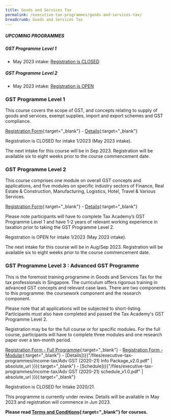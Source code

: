 ```yaml
---
title: Goods and Services Tax
permalink: /executive-tax-programmes/goods-and-services-tax/
breadcrumb: Goods and Services Tax
---
```

##### **UPCOMING PROGRAMMES**
##### **GST Programme Level 1**
* May 2023 intake: [Registration is CLOSED](/executive-tax-programmes/goods-and-services-tax/#etp1gst-ta-id)

##### **GST Programme Level 2**
* May 2023 intake: [Registration is OPEN](/executive-tax-programmes/goods-and-services-tax/#etp2gst-ta-id)


<a id="etp1gst-ta-id"></a>
### **GST Programme Level 1**

This course covers the scope of GST, and concepts relating to supply of goods and services, exempt supplies, import and export schemes and GST compliance.

[Registration Form](https://go.gov.sg/gstl1-23){:target="_blank"} - [Details](/files/executive-tax-programmes/Course%20Programme%20GST%20L1_1-2023.pdf){:target="_blank"}

Registration is CLOSED for intake 1/2023 (May 2023 intake).

The next intake for this course will be in Sep 2023. Registration will be available six to eight weeks prior to the course commencement date.

<a id="etp2gst-ta-id"></a>
### **GST Programme Level 2**

This course comprises one module on overall GST concepts and applications, and five modules on specific industry sectors of Finance, Real Estate &amp; Construction, Manufacturing, Logistics, Hotel, Travel &amp; Various Services.

[Registration Form](https://go.gov.sg/gstl2-23){:target="_blank"} - [Details](/files/executive-tax-programmes/GST%20L2_1-2023.pdf){:target="_blank"}

Please note participants will have to complete Tax Academy’s GST Programme Level 1 and have 1-2 years of relevant working experience in taxation prior to taking the GST Programme Level 2.

Registration is OPEN for intake 1/2023 (May 2023 intake).

The next intake for this course will be in Aug/Sep 2023. Registration will be available six to eight weeks prior to the course commencement date.


<a id="etp3gst-ta-id"></a>
### **GST Programme Level 3 : Advanced GST Programme**

This is the foremost training programme in Goods and Services Tax for the tax professionals in Singapore. The curriculum offers rigorous training in advanced GST concepts and relevant case laws. There are two components to this programme: the coursework component and the research component.

Please note that all applications will be subjected to short-listing. Participants must also have completed and passed the Tax Academy's GST Programme Level 2.

Registration may be for the full course or for specific modules. For the full course, participants will have to complete three modules and one research paper over a ten-month period.

[Registration Form - Full Programme](https://docs.google.com/forms/d/e/1FAIpQLSeSs-gHSMLzE5jSiH7A5xauZVrLOqpmb760XA3BS3FST9qbCg/viewform?usp=sf_link){:target="_blank"} - [Registration Form - Modular](https://docs.google.com/forms/d/e/1FAIpQLSddGUOU-rBhQWCsECNSxLz1jPwBdvdzMkqOj0XFlb-dgS8D5Q/viewform?usp=sf_link){:target="_blank"} - [Details]({{"/files/executive-tax-programmes/income-tax/Adv GST (2020-21) Info Package_v2.0.pdf" | absolute_url }}){:target="_blank"} - [Schedule]({{"/files/executive-tax-programmes/income-tax/Adv GST (2020-21) schedule_v1.0.pdf" | absolute_url }}){:target="_blank"}

Registration is CLOSED for Intake 2020/21.

This programme is currently under review. Details will be available in May 2023 and registration will commence in Jun 2023.

**Please read [Terms and Conditions](https://production-iras-tax-academy.netlify.com/executive-tax-programmes/terms-and-conditions/){:target="_blank"} for courses.**